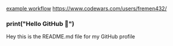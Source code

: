 [example workflow](https://www.codewars.com/users/fremen432/badges/large)
https://www.codewars.com/users/fremen432/
### print("Hello GitHub 👋")

Hey this is the README.md file for my GitHub profile
